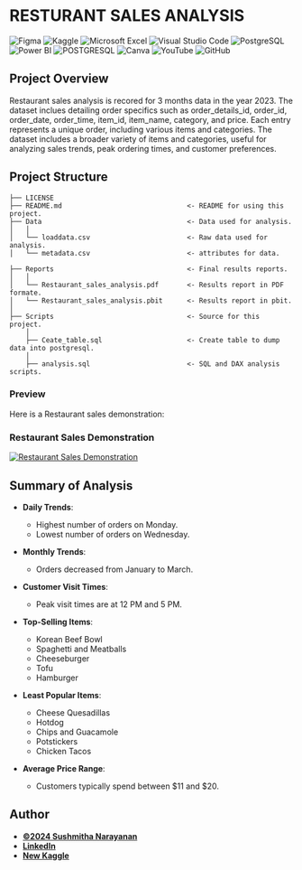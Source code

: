 # RESTURANT SALES ANALYSIS

![Figma](https://img.shields.io/badge/Figma-F24E1E.svg?style=for-the-badge&logo=Figma&logoColor=white)
![Kaggle](https://img.shields.io/badge/Kaggle-20BEFF.svg?style=for-the-badge&logo=Kaggle&logoColor=white)
![Microsoft Excel](https://img.shields.io/badge/Microsoft_Excel-217346?style=for-the-badge&logo=microsoft-excel&logoColor=white)
![Visual Studio Code](https://img.shields.io/badge/Visual%20Studio%20Code-0078d7.svg?style=for-the-badge&logo=visual-studio-code&logoColor=white)
![PostgreSQL](https://img.shields.io/badge/PostgreSQL-336791.svg?style=for-the-badge&logo=postgresql&logoColor=white)
![Power BI](https://img.shields.io/badge/power_bi-F2C811?style=for-the-badge&logo=powerbi&logoColor=black)
![POSTGRESQL](https://img.shields.io/badge/PostgreSQL-4169E1.svg?style=for-the-badge&logo=PostgreSQL&logoColor=white)
![Canva](https://img.shields.io/badge/Canva-%2300C4CC.svg?style=for-the-badge&logo=Canva&logoColor=white)
![YouTube](https://img.shields.io/badge/YouTube-FF0000.svg?style=for-the-badge&logo=YouTube&logoColor=white)
![GitHub](https://img.shields.io/badge/github-%23121011.svg?style=for-the-badge&logo=github&logoColor=white)


## Project Overview

Restaurant sales analysis is recored for 3 months data in the year 2023. The dataset inclues detailing order specifics such as order_details_id, order_id, order_date, order_time, item_id, item_name, category, and price. Each entry represents a unique order, including various items and categories. The dataset includes a broader variety of items and categories, useful for analyzing sales trends, peak ordering times, and customer preferences.


## Project Structure

    ├── LICENSE
    ├── README.md                               <- README for using this project.
    ├── Data                                    <- Data used for analysis.
    │   │
    │   └── loaddata.csv                        <- Raw data used for analysis.
    │   └── metadata.csv                        <- attributes for data.

    ├── Reports                                 <- Final results reports.
    │   │
    │   └── Restaurant_sales_analysis.pdf       <- Results report in PDF formate.
    │   └── Restaurant_sales_analysis.pbit      <- Results report in pbit.
    │   
    ├── Scripts                                 <- Source for this project.
        │
        ├── Ceate_table.sql                     <- Create table to dump data into postgresql.
        │   
        ├── analysis.sql                        <- SQL and DAX analysis scripts.


### Preview

Here is a Restaurant sales demonstration:

### Restaurant Sales Demonstration

[![Restaurant Sales Demonstration](https://img.youtube.com/vi/W_MsEhA8ydU/0.jpg)](https://youtu.be/W_MsEhA8ydU)



## Summary of Analysis

- **Daily Trends**:
  - Highest number of orders on Monday.
  - Lowest number of orders on Wednesday.

- **Monthly Trends**:
  - Orders decreased from January to March.

- **Customer Visit Times**:
  - Peak visit times are at 12 PM and 5 PM.

- **Top-Selling Items**:
  - Korean Beef Bowl
  - Spaghetti and Meatballs
  - Cheeseburger
  - Tofu
  - Hamburger

- **Least Popular Items**:
  - Cheese Quesadillas
  - Hotdog
  - Chips and Guacamole
  - Potstickers
  - Chicken Tacos

- **Average Price Range**:
  - Customers typically spend between $11 and $20.


## Author
- <ins><b>©2024 Sushmitha Narayanan</b></ins>
- <b>[LinkedIn](https://www.linkedin.com/in/sushmitha-n-4065b59a/)</b>
- <b>[New Kaggle](https://www.kaggle.com/datasets/agungpambudi/analyzing-restaurant-orders-international-dataset?resource=download)</b> 





